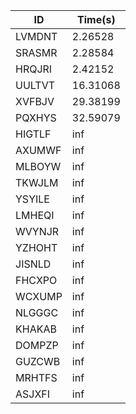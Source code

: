 |ID|Time(s)|
|-|-|
|LVMDNT|2.26528|
|SRASMR|2.28584|
|HRQJRI|2.42152|
|UULTVT|16.31068|
|XVFBJV|29.38199|
|PQXHYS|32.59079|
|HIGTLF|inf|
|AXUMWF|inf|
|MLBOYW|inf|
|TKWJLM|inf|
|YSYILE|inf|
|LMHEQI|inf|
|WVYNJR|inf|
|YZHOHT|inf|
|JISNLD|inf|
|FHCXPO|inf|
|WCXUMP|inf|
|NLGGGC|inf|
|KHAKAB|inf|
|DOMPZP|inf|
|GUZCWB|inf|
|MRHTFS|inf|
|ASJXFI|inf|
